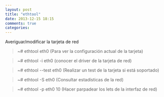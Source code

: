 ```yaml
---
layout: post
title: "ethtool"
date: 2013-12-15 18:15
comments: true
categories: 
---
```

Averiguar/modificar la tarjeta de red

>~# ethtool eth0  (Para ver la configuración actual de la tarjeta)

>~# ethtool -i eth0  (conocer el driver de la tarjeta de red)

>~# ethtool --test eth0 (Realizar un test de la tarjeta si está soportado)

>~# ethtool -S eth0 (Consultar estadísticas de la red)

>~# ethtool -p eth0 10 (Hacer parpadear los lets de la interfaz de red)

